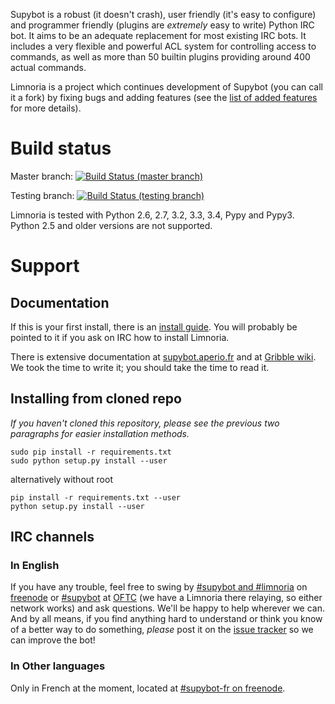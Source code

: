 Supybot is a robust (it doesn't crash), user friendly (it's easy to
configure) and programmer friendly (plugins are *extremely* easy to
write) Python IRC bot.  It aims to be an adequate replacement for most
existing IRC bots.  It includes a very flexible and powerful ACL system
for controlling access to commands, as well as more than 50 builtin plugins
providing around 400 actual commands.

Limnoria is a project which continues development of Supybot (you can
call it a fork) by fixing bugs and adding features (see the
[list of added features](https://github.com/ProgVal/Limnoria/wiki/LGC) for
more details).

# Build status

Master branch: [![Build Status (master branch)](https://travis-ci.org/ProgVal/Limnoria.png?branch=master)](https://travis-ci.org/ProgVal/Limnoria)

Testing branch: [![Build Status (testing branch)](https://travis-ci.org/ProgVal/Limnoria.png?branch=testing)](https://travis-ci.org/ProgVal/Limnoria)

Limnoria is tested with Python 2.6, 2.7, 3.2, 3.3, 3.4, Pypy and Pypy3. Python 2.5 and
older versions are not supported.

# Support

## Documentation

If this is your first install, there is an [install guide](http://doc.supybot.aperio.fr/en/latest/use/install.html).
You will probably be pointed to it if you ask on IRC how to install
Limnoria.

There is extensive documentation at [supybot.aperio.fr] and at
[Gribble wiki]. We took the time to write it; you should take the time to
read it.

## Installing from cloned repo

*If you haven't cloned this repository, please see the previous two
paragraphs for easier installation methods.*

```
sudo pip install -r requirements.txt
sudo python setup.py install --user
```

alternatively without root

```
pip install -r requirements.txt --user
python setup.py install --user
```

[supybot.aperio.fr]:http://doc.supybot.aperio.fr/
[Gribble wiki]:https://sourceforge.net/apps/mediawiki/gribble/index.php?title=Main_Page

## IRC channels

### In English

If you have any trouble, feel free to swing by [#supybot and #limnoria](ircs://chat.freenode.net:6697/#supybot,#limnoria) on
[freenode](https://freenode.net/) or [#supybot](ircs://irc.oftc.net:6697/#supybot) at [OFTC](http://oftc.net/) (we have a Limnoria there relaying,
so either network works) and ask questions.  We'll be happy to help
wherever we can.  And by all means, if you find anything hard to
understand or think you know of a better way to do something,
*please* post it on the [issue tracker] so we can improve the bot!

[issue tracker]:https://github.com/ProgVal/Limnoria/issues

### In Other languages

Only in French at the moment, located at [#supybot-fr on freenode](ircs://chat.freenode.net:6697/#supybot-fr).

